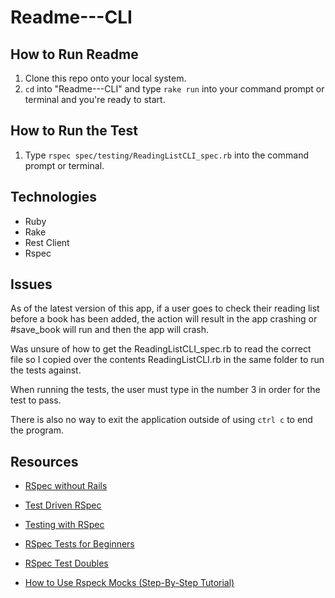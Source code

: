 # Readme---CLI

## How to Run Readme

1. Clone this repo onto your local system.
2. `cd` into "Readme---CLI" and type `rake run` into your command prompt or terminal and you're ready to start.

## How to Run the Test

1. Type `rspec spec/testing/ReadingListCLI_spec.rb` into the command prompt or terminal.

## Technologies

- Ruby
- Rake
- Rest Client
- Rspec

## Issues

As of the latest version of this app, if a user goes to check their reading list before a book has been added, the action will result in the app crashing or #save_book will run and then the app will crash.

Was unsure of how to get the ReadingListCLI_spec.rb to read the correct file so I copied over the contents ReadingListCLI.rb in the same folder to run the tests against.

When running the tests, the user must type in the number 3 in order for the test to pass.

There is also no way to exit the application outside of using `ctrl c` to end the program.

## Resources

- [RSpec without Rails](https://gist.github.com/maxivak/720fc38769c94a59893f)

- [Test Driven RSpec](https://www.youtube.com/watch?v=K6RPMhcRICE&t=63s)

- [Testing with RSpec](https://www.youtube.com/watch?v=71eKcNxwxVY&t=178s)

- [RSpec Tests for Beginners](https://medium.com/swlh/rspec-tests-for-beginners-a798c8bf6bac)

- [RSpec Test Doubles](https://www.tutorialspoint.com/rspec/rspec_test_doubles.htm)

- [How to Use Rspeck Mocks (Step-By-Step Tutorial)](https://www.rubyguides.com/2018/10/rspec-mocks/)